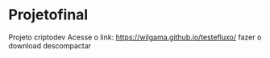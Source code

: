 # Projetofinal
Projeto criptodev
Acesse o link:  https://wilgama.github.io/testefluxo/
fazer o download
descompactar
